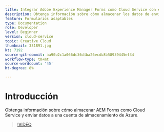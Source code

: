 ```yaml
---
title: Integrar Adobe Experience Manager Forms como Cloud Service con el almacenamiento de Azure
description: Obtenga información sobre cómo almacenar los datos de envío de AEM Forms en una cuenta de almacenamiento de Azure.
feature: Formularios adaptables
type: Documentation
role: Developer
level: Beginner
version: cloud-service
topic: Creative Cloud
thumbnail: 331891.jpg
kt: 7192
source-git-commit: aa90b2c1a066dc36d4ba26ecdb8b58939445ef34
workflow-type: tm+mt
source-wordcount: '45'
ht-degree: 8%

---
```


# Introducción

Obtenga información sobre cómo almacenar AEM Forms como Cloud Service y enviar datos a una cuenta de almacenamiento de Azure.

>[!VIDEO](https://video.tv.adobe.com/v/331891/?quality=12&learn=on)
